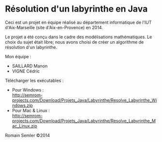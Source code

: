 Résolution d'un labyrinthe en Java
==================================

Ceci est un projet en équipe réalisé au département informatique de l'IUT d'Aix-Marseille (site d'Aix-en-Provence) en 2014.

Le projet a été conçu dans le cadre des modélisations mathématiques. Le choix du sujet était libre; nous avons choisi de créer un algorithme de résolution d'un labyrinthe.

Mon équipe :
- SAILLARD Manon
- VIGNE Cédric

Télécharger les exécutables :
  - Pour Windows :      
    http://semrom-projects.com/Download/Projets_Java/Labyrinthe/Resolve_Labyrinthe_Windows.zip
  - Pour Mac & Linux :  
    http://semrom-projects.com/Download/Projets_Java/Labyrinthe/Resolve_Labyrinthe_Mac_Linux.zip

Romain Semler ©2014
